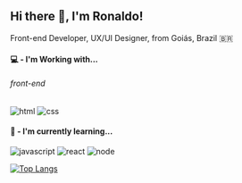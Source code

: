 ## Hi there 👋, I'm Ronaldo! 

Front-end Developer, UX/UI Designer, from Goiás, Brazil 🇧🇷

<h4>💻 - I'm Working with...</h4>  
<h6>front-end</h6>

<img src="https://img.shields.io/badge/HTML5-E34F26?style=for-the-badge&logo=html5&logoColor=white" alt="html" > <img src="https://img.shields.io/badge/CSS3-1572B6?style=for-the-badge&logo=css3&logoColor=white" alt="css">

<h4>📖 - I'm currently learning...</h4>

<img src="https://img.shields.io/badge/JavaScript-F7DF1E?style=for-the-badge&logo=javascript&logoColor=black" alt="javascript"> <img src="https://img.shields.io/badge/React-20232A?style=for-the-badge&logo=react&logoColor=61DAFB" alt="react"> <img src="https://img.shields.io/badge/Node.js-43853D?style=for-the-badge&logo=node.js&logoColor=white" alt="node">

[![Top Langs](https://github-readme-stats.vercel.app/api/top-langs/?username=R0n4kkj)](https://github.com/anuraghazra/github-readme-stats)

